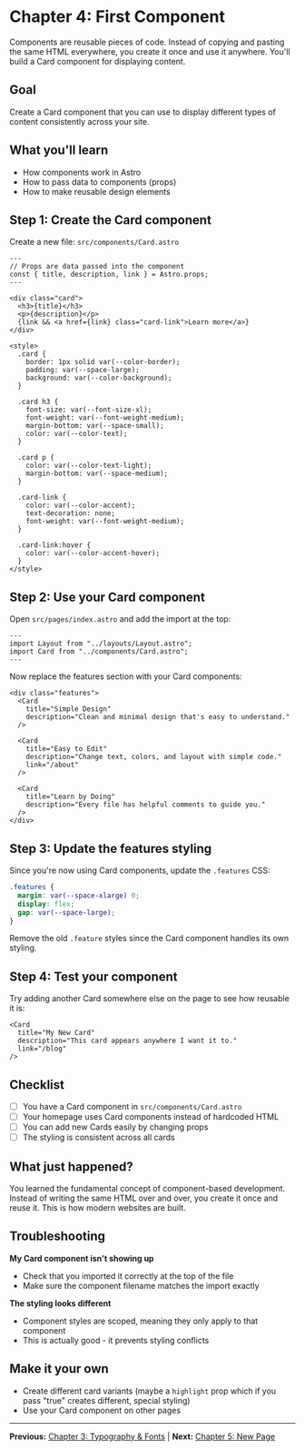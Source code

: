 # Chapter 4: First Component

Components are reusable pieces of code. Instead of copying and pasting the same HTML everywhere, you create it once and use it anywhere. You'll build a Card component for displaying content.

## Goal

Create a Card component that you can use to display different types of content consistently across your site.

## What you'll learn

- How components work in Astro
- How to pass data to components (props)
- How to make reusable design elements

## Step 1: Create the Card component

Create a new file: `src/components/Card.astro`

```astro
---
// Props are data passed into the component
const { title, description, link } = Astro.props;
---

<div class="card">
  <h3>{title}</h3>
  <p>{description}</p>
  {link && <a href={link} class="card-link">Learn more</a>}
</div>

<style>
  .card {
    border: 1px solid var(--color-border);
    padding: var(--space-large);
    background: var(--color-background);
  }
  
  .card h3 {
    font-size: var(--font-size-xl);
    font-weight: var(--font-weight-medium);
    margin-bottom: var(--space-small);
    color: var(--color-text);
  }
  
  .card p {
    color: var(--color-text-light);
    margin-bottom: var(--space-medium);
  }
  
  .card-link {
    color: var(--color-accent);
    text-decoration: none;
    font-weight: var(--font-weight-medium);
  }
  
  .card-link:hover {
    color: var(--color-accent-hover);
  }
</style>
```

## Step 2: Use your Card component

Open `src/pages/index.astro` and add the import at the top:

```astro
---
import Layout from "../layouts/Layout.astro";
import Card from "../components/Card.astro";
---
```

Now replace the features section with your Card components:

```astro
<div class="features">
  <Card 
    title="Simple Design" 
    description="Clean and minimal design that's easy to understand."
  />
  
  <Card 
    title="Easy to Edit" 
    description="Change text, colors, and layout with simple code."
    link="/about"
  />
  
  <Card 
    title="Learn by Doing" 
    description="Every file has helpful comments to guide you."
  />
</div>
```

## Step 3: Update the features styling

Since you're now using Card components, update the `.features` CSS:

```css
.features {
  margin: var(--space-xlarge) 0;
  display: flex;
  gap: var(--space-large);
}
```

Remove the old `.feature` styles since the Card component handles its own styling.

## Step 4: Test your component

Try adding another Card somewhere else on the page to see how reusable it is:

```astro
<Card 
  title="My New Card" 
  description="This card appears anywhere I want it to."
  link="/blog"
/>
```

## Checklist

- [ ] You have a Card component in `src/components/Card.astro`
- [ ] Your homepage uses Card components instead of hardcoded HTML
- [ ] You can add new Cards easily by changing props
- [ ] The styling is consistent across all cards

## What just happened?

You learned the fundamental concept of component-based development. Instead of writing the same HTML over and over, you create it once and reuse it. This is how modern websites are built.

## Troubleshooting

**My Card component isn't showing up**
- Check that you imported it correctly at the top of the file
- Make sure the component filename matches the import exactly

**The styling looks different**
- Component styles are scoped, meaning they only apply to that component
- This is actually good - it prevents styling conflicts

## Make it your own

- Create different card variants (maybe a `highlight` prop which if you pass "true" creates different, special styling)
- Use your Card component on other pages

---

**Previous:** [Chapter 3: Typography & Fonts](./03-typography-fonts.md) | **Next:** [Chapter 5: New Page](./05-new-page.md)